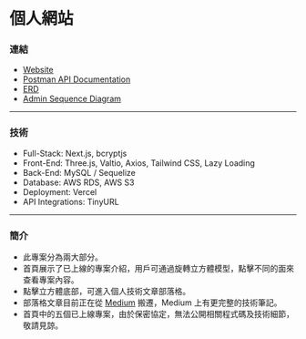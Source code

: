 # 個人網站

### 連結

- [Website](https://personal-website-iota-peach.vercel.app/)
- [Postman API Documentation](https://documenter.getpostman.com/view/20538602/2sAXjKasCg#aec2b455-11ee-4aec-8d68-2cc80f0c850e)
- [ERD](https://hackmd.io/@jamielolo/HkMc4Een0)
- [Admin Sequence Diagram](https://hackmd.io/@jamielolo/Hy6B_56NR)

---

### 技術

- Full-Stack: Next.js, bcryptjs
- Front-End: Three.js, Valtio, Axios, Tailwind CSS, Lazy Loading
- Back-End: MySQL / Sequelize
- Database: AWS RDS, AWS S3
- Deployment: Vercel
- API Integrations: TinyURL

---

### 簡介

- 此專案分為兩大部分。
- 首頁展示了已上線的專案介紹，用戶可通過旋轉立方體模型，點擊不同的面來查看專案內容。
- 點擊立方體底部，可進入個人技術文章部落格。
- 部落格文章目前正在從 [Medium](https://medium.com/@jamielolo) 搬遷，Medium 上有更完整的技術筆記。
- 首頁中的五個已上線專案，由於保密協定，無法公開相關程式碼及技術細節，敬請見諒。
